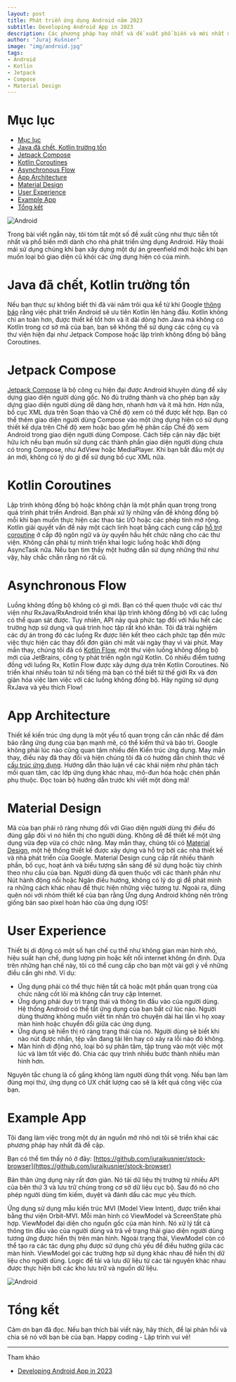 ```yaml
---
layout: post
title: Phát triển ứng dụng Android năm 2023
subtitle: Developing Android App in 2023
description: Các phương pháp hay nhất và đề xuất phổ biến và mới nhất mà mọi nhà phát triển Android nên biết vào năm 2023
author: "Juraj Kušnier"
image: "img/android.jpg"
tags:
- Android
- Kotlin
- Jetpack
- Compose
- Material Design
---
```


# Mục lục

- [Mục lục](#mục-lục)
- [Java đã chết, Kotlin trường tồn](#java-đã-chết-kotlin-trường-tồn)
- [Jetpack Compose](#jetpack-compose)
- [Kotlin Coroutines](#kotlin-coroutines)
- [Asynchronous Flow](#asynchronous-flow)
- [App Architecture](#app-architecture)
- [Material Design](#material-design)
- [User Experience](#user-experience)
- [Example App](#example-app)
- [Tổng kết](#tổng-kết)



![Android](https://boxxv.github.io/img/2023/android-14-h.jpeg "Android")

Trong bài viết ngắn này, tôi tóm tắt một số đề xuất cũng như thực tiễn tốt nhất và phổ biến mới dành cho nhà phát triển ứng dụng Android. Hãy thoải mái sử dụng chúng khi bạn xây dựng một dự án greenfield mới hoặc khi bạn muốn loại bỏ giao diện cũ khỏi các ứng dụng hiện có của mình.

# Java đã chết, Kotlin trường tồn

Nếu bạn thực sự không biết thì đã vài năm trôi qua kể từ khi Google [thông báo](https://developer.android.com/kotlin/first) rằng việc phát triển Android sẽ ưu tiên Kotlin lên hàng đầu. Kotlin không chỉ an toàn hơn, được thiết kế tốt hơn và ít dài dòng hơn Java mà không có Kotlin trong cơ sở mã của bạn, bạn sẽ không thể sử dụng các công cụ và thư viện hiện đại như Jetpack Compose hoặc lập trình không đồng bộ bằng Coroutines.

# Jetpack Compose

[Jetpack Compose](https://developer.android.com/jetpack/compose) là bộ công cụ hiện đại được Android khuyên dùng để xây dựng giao diện người dùng gốc. Nó đủ trưởng thành và cho phép bạn xây dựng giao diện người dùng dễ dàng hơn, nhanh hơn và ít mã hơn. Hơn nữa, bố cục XML dựa trên Soạn thảo và Chế độ xem có thể được kết hợp. Bạn có thể thêm giao diện người dùng Compose vào một ứng dụng hiện có sử dụng thiết kế dựa trên Chế độ xem hoặc bao gồm hệ phân cấp Chế độ xem Android trong giao diện người dùng Compose. Cách tiếp cận này đặc biệt hữu ích nếu bạn muốn sử dụng các thành phần giao diện người dùng chưa có trong Compose, như AdView hoặc MediaPlayer. Khi bạn bắt đầu một dự án mới, không có lý do gì để sử dụng bố cục XML nữa.

# Kotlin Coroutines

Lập trình không đồng bộ hoặc không chặn là một phần quan trọng trong quá trình phát triển Android. Bạn phải xử lý những vấn đề không đồng bộ mỗi khi bạn muốn thực hiện các thao tác I/O hoặc các phép tính mở rộng. Kotlin giải quyết vấn đề này một cách linh hoạt bằng cách cung cấp [hỗ trợ coroutine](https://kotlinlang.org/docs/coroutines-overview.html) ở cấp độ ngôn ngữ và ủy quyền hầu hết chức năng cho các thư viện. Không cần phải tự mình triển khai logic luồng hoặc khởi động AsyncTask nữa. Nếu bạn tìm thấy một hướng dẫn sử dụng những thứ như vậy, hãy chắc chắn rằng nó rất cũ.

# Asynchronous Flow

Luồng không đồng bộ không có gì mới. Bạn có thể quen thuộc với các thư viện như RxJava/RxAndroid triển khai lập trình không đồng bộ với các luồng có thể quan sát được. Tuy nhiên, API này quá phức tạp đối với hầu hết các trường hợp sử dụng và quá trình học tập rất khó khăn. Tôi đã trải nghiệm các dự án trong đó các luồng Rx được liên kết theo cách phức tạp đến mức việc thực hiện các thay đổi đơn giản chỉ mất vài ngày thay vì vài phút. May mắn thay, chúng tôi đã có [Kotlin Flow](https://kotlinlang.org/docs/flow.html), một thư viện luồng không đồng bộ mới của JetBrains, công ty phát triển ngôn ngữ Kotlin. Có nhiều điểm tương đồng với luồng Rx, Kotlin Flow được xây dựng dựa trên Kotlin Coroutines. Nó triển khai nhiều toán tử nổi tiếng mà bạn có thể biết từ thế giới Rx và đơn giản hóa việc làm việc với các luồng không đồng bộ. Hãy ngừng sử dụng RxJava và yêu thích Flow!

# App Architecture

Thiết kế kiến trúc ứng dụng là một yếu tố quan trọng cần cân nhắc để đảm bảo rằng ứng dụng của bạn mạnh mẽ, có thể kiểm thử và bảo trì. Google không phải lúc nào cũng quan tâm nhiều đến Kiến trúc ứng dụng. May mắn thay, điều này đã thay đổi và hiện chúng tôi đã có hướng dẫn chính thức về [cấu trúc ứng dụng](https://developer.android.com/topic/architecture). Hướng dẫn thảo luận về các khái niệm như phân tách mối quan tâm, các lớp ứng dụng khác nhau, mô-đun hóa hoặc chèn phần phụ thuộc. Đọc toàn bộ hướng dẫn trước khi viết một dòng mã!

# Material Design

Mã của bạn phải rõ ràng nhưng đối với Giao diện người dùng thì điều đó đúng gấp đôi vì nó hiển thị cho người dùng. Không dễ để thiết kế một ứng dụng vừa đẹp vừa có chức năng. May mắn thay, chúng tôi có [Material Design](https://m3.material.io), một hệ thống thiết kế được xây dựng và hỗ trợ bởi các nhà thiết kế và nhà phát triển của Google. Material Design cung cấp rất nhiều thành phần, bố cục, hoạt ảnh và biểu tượng sẵn sàng để sử dụng hoặc tùy chỉnh theo nhu cầu của bạn. Người dùng đã quen thuộc với các thành phần như Nút hành động nổi hoặc Ngăn điều hướng, không có lý do gì để phát minh ra những cách khác nhau để thực hiện những việc tương tự. Ngoài ra, đừng quên nói với nhóm thiết kế của bạn rằng Ứng dụng Android không nên trông giống bản sao pixel hoàn hảo của ứng dụng iOS!

# User Experience

Thiết bị di động có một số hạn chế cụ thể như không gian màn hình nhỏ, hiệu suất hạn chế, dung lượng pin hoặc kết nối internet không ổn định. Dựa trên những hạn chế này, tôi có thể cung cấp cho bạn một vài gợi ý về những điều cần ghi nhớ. Ví dụ:

- Ứng dụng phải có thể thực hiện tất cả hoặc một phần quan trọng của chức năng cốt lõi mà không cần truy cập Internet.
- Ứng dụng phải duy trì trạng thái và thông tin đầu vào của người dùng. Hệ thống Android có thể tắt ứng dụng của bạn bất cứ lúc nào. Người dùng thường không muốn viết tin nhắn trò chuyện dài hai lần vì họ xoay màn hình hoặc chuyển đổi giữa các ứng dụng.
- Ứng dụng sẽ hiển thị rõ ràng trạng thái của nó. Người dùng sẽ biết khi nào nút được nhấn, tệp vẫn đang tải lên hay có xảy ra lỗi nào đó không.
- Màn hình di động nhỏ, loại bỏ sự phân tâm, tập trung vào một việc một lúc và làm tốt việc đó. Chia các quy trình nhiều bước thành nhiều màn hình hơn.

Nguyên tắc chung là cố gắng không làm người dùng thất vọng. Nếu bạn làm đúng mọi thứ, ứng dụng có UX chất lượng cao sẽ là kết quả công việc của bạn.

# Example App

Tôi đang làm việc trong một dự án nguồn mở nhỏ nơi tôi sẽ triển khai các phương pháp hay nhất đã đề cập.

Bạn có thể tìm thấy nó ở đây: [https://github.com/jurajkusnier/stock-browser](https://github.com/jurajkusnier/stock-browser)

Bản thân ứng dụng này rất đơn giản. Nó tải dữ liệu thị trường từ nhiều API của bên thứ 3 và lưu trữ chúng trong cơ sở dữ liệu cục bộ. Sau đó nó cho phép người dùng tìm kiếm, duyệt và đánh dấu các mục yêu thích.

Ứng dụng sử dụng mẫu kiến trúc MVI (Model View Intent), được triển khai bằng thư viện Orbit-MVI. Mỗi màn hình có ViewModel và ScreenState phù hợp. ViewModel đại diện cho nguồn gốc của màn hình. Nó xử lý tất cả thông tin đầu vào của người dùng và trả về trạng thái giao diện người dùng tương ứng được hiển thị trên màn hình. Ngoài trạng thái, ViewModel còn có thể tạo ra các tác dụng phụ được sử dụng chủ yếu để điều hướng giữa các màn hình. ViewModel gọi các trường hợp sử dụng khác nhau để hiển thị dữ liệu cho người dùng. Logic để tải và lưu dữ liệu từ các tài nguyên khác nhau được thực hiện bởi các kho lưu trữ và nguồn dữ liệu.

![Android](https://boxxv.github.io/img/2023/1_dugW9WtoXYPw5zfYlZZ5Nw.webp "Android")

# Tổng kết

Cảm ơn bạn đã đọc. Nếu bạn thích bài viết này, hãy thích, để lại phản hồi và chia sẻ nó với bạn bè của bạn. Happy coding - Lập trình vui vẻ!

-----
Tham khảo
- [Developing Android App in 2023](https://medium.com/@jurajkunier/developing-android-app-in-2023-60504dd76e38)